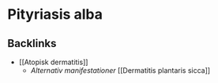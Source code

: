 # Pityriasis alba

## Backlinks
* [[Atopisk dermatitis]]
	* *Alternativ manifestationer*
[[Dermatitis plantaris sicca]]

<!-- {BearID:24763A44-5BAA-4F53-A2C1-520FA651497E-8300-000000443B32499F} -->
